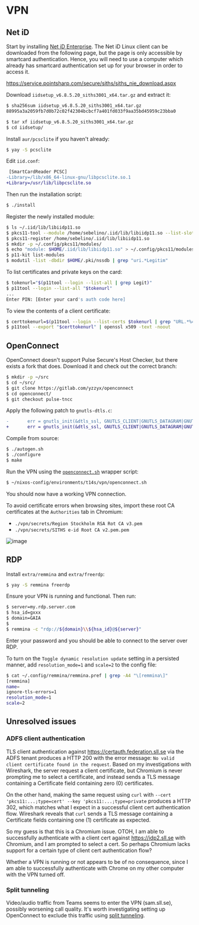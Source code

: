 # VPN

## Net iD

Start by installing [Net iD Enterprise](https://e-identitet.se/net-id/). The
Net iD Linux client can be downloaded from the following page, but the page is
only accessible by smartcard authentication. Hence, you will need to use a
computer which already has smartcard authentication set up for your browser in
order to access it.

https://service.pointsharp.com/secure/siths/siths_nie_download.aspx

Download `iidsetup_v6.8.5.20_siths3001_x64.tar.gz` and extract it:

```bash
$ sha256sum iidsetup_v6.8.5.20_siths3001_x64.tar.gz
88995a3a2059fb7d0b72c02f42304bcbcf7a401fd033f9aa35bd45959c23bba0

$ tar xf iidsetup_v6.8.5.20_siths3001_x64.tar.gz
$ cd iidsetup/
```

Install `aur/pcsclite` if you haven't already:

```bash
$ yay -S pcsclite
```

Edit `iid.conf`:

```diff
 [SmartCardReader PCSC]
-Library=/lib/x86_64-linux-gnu/libpcsclite.so.1
+Library=/usr/lib/libpcsclite.so
```

Then run the installation script:

```bash
$ ./install

```

Register the newly installed module:

```bash
$ ls ~/.iid/lib/libiidp11.so
$ pkcs11-tool --module /home/sebelino/.iid/lib/libiidp11.so --list-slots
$ pkcs11-register /home/sebelino/.iid/lib/libiidp11.so
$ mkdir -p ~/.config/pkcs11/modules/
$ echo "module: $HOME/.iid/lib/libiidp11.so" > ~/.config/pkcs11/modules/libiidp11
$ p11-kit list-modules
$ modutil -list -dbdir $HOME/.pki/nssdb | grep "uri.*Legitim"
```

To list certificates and private keys on the card:

```bash
$ tokenurl="$(p11tool --login --list-all | grep Legit)"
$ p11tool --login --list-all "$tokenurl"
...
Enter PIN: [Enter your card's auth code here]
```

To view the contents of a client certificate:

```bash
$ certtokenurl=$(p11tool --login --list-certs $tokenurl | grep "URL.*%43" | cut -d ' ' -f2)
$ p11tool --export "$certtokenurl" | openssl x509 -text -noout
```

## OpenConnect

OpenConnect doesn't support Pulse Secure's Host Checker, but there exists a
fork that does. Download it and check out the correct branch:

```bash
$ mkdir -p ~/src
$ cd ~/src/
$ git clone https://gitlab.com/yzzyx/openconnect
$ cd openconnect/
$ git checkout pulse-tncc
```

Apply the following patch to `gnutls-dtls.c`:

```diff
-       err = gnutls_init(&dtls_ssl, GNUTLS_CLIENT|GNUTLS_DATAGRAM|GNUTLS_NONBLOCK|GNUTLS_NO_EXTENSIONS);
+       err = gnutls_init(&dtls_ssl, GNUTLS_CLIENT|GNUTLS_DATAGRAM|GNUTLS_NONBLOCK|GNUTLS_EXT_NONE);
```

Compile from source:

```bash
$ ./autogen.sh
$ ./configure
$ make
```

Run the VPN using the [`openconnect.sh`](./vpn/openconnect.sh) wrapper script:

```bash
$ ~/nixos-config/environments/t14s/vpn/openconnect.sh
```

You should now have a working VPN connection.

To avoid certificate errors when browsing sites, import these root CA
certificates at the `Authorities` tab in Chromium:

* `./vpn/secrets/Region Stockholm RSA Rot CA v3.pem`
* `./vpn/secrets/SITHS e-id Root CA v2.pem.pem`

![image](https://github.com/Sebelino/nixos-config/assets/837775/93009875-9ade-48fe-8192-543b107322ef)

## RDP

Install `extra/remmina` and `extra/freerdp`:

```bash
$ yay -S remmina freerdp
```

Ensure your VPN is running and functional. Then run:

```bash
$ server=my.rdp.server.com
$ hsa_id=gxxx
$ domain=GAIA
$
$ remmina -c "rdp://${domain}\\${hsa_id}@${server}"
```

Enter your password and you should be able to connect to the server over RDP.

To turn on the `Toggle dynamic resolution update` setting in a persisted
manner, add `resolution_mode=1` and `scale=2` to the config file:

```bash
$ cat ~/.config/remmina/remmina.pref | grep -A4 "\[remmina\]"
[remmina]
name=
ignore-tls-errors=1
resolution_mode=1
scale=2
```

## Unresolved issues

### ADFS client authentication

TLS client authentication against https://certauth.federation.sll.se via the
ADFS tenant produces a HTTP 200 with the error message: `No valid client
certificate found in the request`. Based on my investigations with Wireshark,
the server request a client certificate, but Chromium is never prompting me to
select a certificate, and instead sends a TLS message containing a Certificate
field containing zero (0) certificates.

On the other hand, making the same request using `curl` with
`--cert 'pkcs11:...;type=cert' --key 'pkcs11:...;type=private`
produces a HTTP 302, which matches what I expect in a successful client cert
authentication flow. Wireshark reveals that `curl` sends a TLS message
containing a Certificate fields containing one (1) certificate as expected.

So my guess is that this is a Chromium issue. OTOH, I am able to successfully
authenticate with a client cert against https://idp2.sll.se with Chromium, and
I am prompted to select a cert. So perhaps Chromium lacks support for a certain
type of client cert authentication flow?

Whether a VPN is running or not appears to be of no consequence, since I am
able to successfully authenticate with Chrome on my other computer with the VPN
turned off.

### Split tunneling

Video/audio traffic from Teams seems to enter the VPN (sam.sll.se), possibly
worsening call quality. It's worth investigating
setting up OpenConnect to exclude this traffic using
[split tunneling](https://gist.github.com/stefancocora/686bbce938f27ef72649a181e7bd0158).
